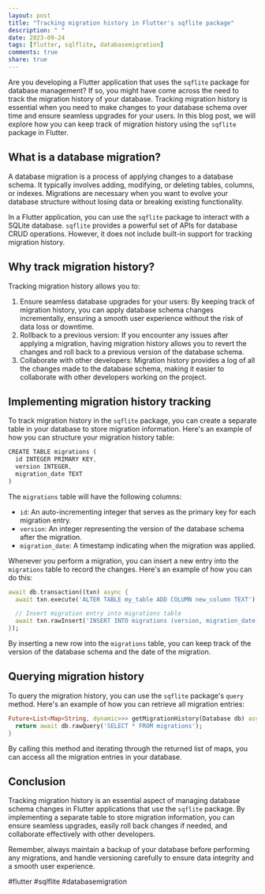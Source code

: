 ```yaml
---
layout: post
title: "Tracking migration history in Flutter's sqflite package"
description: " "
date: 2023-09-24
tags: [flutter, sqlflite, databasemigration]
comments: true
share: true
---
```


Are you developing a Flutter application that uses the `sqflite` package for database management? If so, you might have come across the need to track the migration history of your database. Tracking migration history is essential when you need to make changes to your database schema over time and ensure seamless upgrades for your users. In this blog post, we will explore how you can keep track of migration history using the `sqflite` package in Flutter.

## What is a database migration?

A database migration is a process of applying changes to a database schema. It typically involves adding, modifying, or deleting tables, columns, or indexes. Migrations are necessary when you want to evolve your database structure without losing data or breaking existing functionality.

In a Flutter application, you can use the `sqflite` package to interact with a SQLite database. `sqflite` provides a powerful set of APIs for database CRUD operations. However, it does not include built-in support for tracking migration history.

## Why track migration history?

Tracking migration history allows you to:

1. Ensure seamless database upgrades for your users: By keeping track of migration history, you can apply database schema changes incrementally, ensuring a smooth user experience without the risk of data loss or downtime.
2. Rollback to a previous version: If you encounter any issues after applying a migration, having migration history allows you to revert the changes and roll back to a previous version of the database schema.
3. Collaborate with other developers: Migration history provides a log of all the changes made to the database schema, making it easier to collaborate with other developers working on the project.

## Implementing migration history tracking

To track migration history in the `sqflite` package, you can create a separate table in your database to store migration information. Here's an example of how you can structure your migration history table:

```dart
CREATE TABLE migrations (
  id INTEGER PRIMARY KEY,
  version INTEGER,
  migration_date TEXT
)
```
The `migrations` table will have the following columns:
- `id`: An auto-incrementing integer that serves as the primary key for each migration entry.
- `version`: An integer representing the version of the database schema after the migration.
- `migration_date`: A timestamp indicating when the migration was applied.

Whenever you perform a migration, you can insert a new entry into the `migrations` table to record the changes. Here's an example of how you can do this:

```dart
await db.transaction((txn) async {
  await txn.execute('ALTER TABLE my_table ADD COLUMN new_column TEXT');

  // Insert migration entry into migrations table
  await txn.rawInsert('INSERT INTO migrations (version, migration_date) VALUES (?, ?)', [2, DateTime.now().toString()]);
});
```

By inserting a new row into the `migrations` table, you can keep track of the version of the database schema and the date of the migration.

## Querying migration history

To query the migration history, you can use the `sqflite` package's `query` method. Here's an example of how you can retrieve all migration entries:

```dart
Future<List<Map<String, dynamic>>> getMigrationHistory(Database db) async {
  return await db.rawQuery('SELECT * FROM migrations');
}
```

By calling this method and iterating through the returned list of maps, you can access all the migration entries in your database.

## Conclusion

Tracking migration history is an essential aspect of managing database schema changes in Flutter applications that use the `sqflite` package. By implementing a separate table to store migration information, you can ensure seamless upgrades, easily roll back changes if needed, and collaborate effectively with other developers.

Remember, always maintain a backup of your database before performing any migrations, and handle versioning carefully to ensure data integrity and a smooth user experience.

#flutter #sqlflite #databasemigration